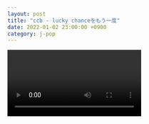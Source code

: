 ```yaml
---
layout: post
title: "ccb - lucky chanceをもう一度"
date: 2022-01-02 23:00:00 +0900
category: j-pop
---
```


<div class="video-container">
    <video id="player" class="video-js vjs-default-skin vjs-big-play-centered" data-json="/public/json/j-pop/ccb - lucky chanceをもう一度.json"></video>
</div>

```
```